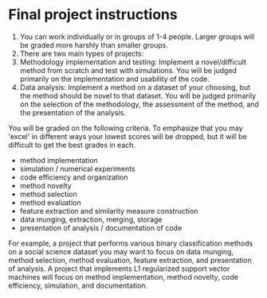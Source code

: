 # Final project instructions

1. You can work individually or in groups of 1-4 people.  Larger groups will be graded more harshly than smaller groups.
1. There are two main types of projects:
 1. Methodology implementation and testing: Implement a novel/difficult method from scratch and test with simulations.  You will be judged primarily on the implementation and usability of the code.
 1. Data analysis: Implement a method on a dataset of your choosing, but the method should be novel to that dataset.  You will be judged primarily on the selection of the methodology, the assessment of the method, and the presentation of the analysis.

You will be graded on the following criteria.  To emphasize that you may 'excel' in different ways your lowest scores will be dropped, but it will be difficult to get the best grades in each.

- method implementation
- simulation / numerical experiments
- code efficiency and organization
- method novelty
- method selection
- method evaluation
- feature extraction and similarity measure construction
- data munging, extraction, merging, storage
- presentation of analysis / documentation of code

For example, a project that performs various binary classification methods on a social science dataset you may want to focus on data munging, method selection, method evaluation, feature extraction, and presentation of analysis.  A project that implements L1 regularized support vector machines will focus on method implementation, method novelty, code efficiency, simulation, and documentation.
